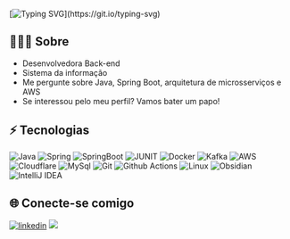 [![Typing SVG](https://readme-typing-svg.demolab.com?font=Fira+Code&weight=500&size=30&pause=994&color=F7F7F7&width=500&height=43&lines=Ol%C3%A1%2C+eu+sou+a+Ana+Beatriz!)](https://git.io/typing-svg)

## 👩🏻‍💻 Sobre
- Desenvolvedora Back-end
- Sistema da informação
- Me pergunte sobre Java, Spring Boot, arquitetura de microsserviços e AWS 
- Se interessou pelo meu perfil? Vamos bater um papo!

## ⚡ Tecnologias
![Java](https://img.shields.io/badge/Java-111?style=for-the-badge&logo=OpenJDK&logoColor=white)
![Spring](https://img.shields.io/badge/Spring-111?style=for-the-badge&logo=spring&logoColor=white)
![SpringBoot](https://img.shields.io/badge/Spring%20Boot-111?style=for-the-badge&logo=springboot&logoColor=white)
![JUNIT](https://img.shields.io/badge/Junit5-111?style=for-the-badge&logo=junit5&logoColor=white)
![Docker](https://img.shields.io/badge/Docker-111?style=for-the-badge&logo=docker&logoColor=white)
![Kafka](https://img.shields.io/badge/kafka-111?style=for-the-badge&logo=apache-kafka&logoColor=white)
![AWS](https://img.shields.io/badge/AWS-111?style=for-the-badge&logo=amazon-web-services&logoColor=white)
![Cloudflare](https://img.shields.io/badge/Cloudflare-111?style=for-the-badge&logo=Cloudflare&logoColor=white)
![MySql](https://img.shields.io/badge/MYSQL-111?style=for-the-badge&logo=mysql&logoColor=white)
![Git](https://img.shields.io/badge/Git-111?style=for-the-badge&logo=git&logoColor=white)
![Github Actions](https://img.shields.io/badge/GitHub%20Actions-111?style=for-the-badge&logo=github-actions&logoColor=white)
![Linux](https://img.shields.io/badge/Linux-111?style=for-the-badge&logo=linux&logoColor=white)
![Obsidian](https://img.shields.io/badge/obsidian-111?style=for-the-badge&logo=obsidian&logoColor=white)
![IntelliJ IDEA](https://img.shields.io/badge/IntelliJ%20IDEA-111?style=for-the-badge&logo=intellij-idea&logoColor=white)

## 🌐 Conecte-se comigo
[![linkedin](https://img.shields.io/badge/linkedin-111?style=for-the-badge&logo=linkedin&logoColor=white)](www.linkedin.com/in/abeatrizdev/)
<a href="mailto:abeatriz.dev@gmail.com"><img src="https://img.shields.io/badge/Email-111?style=for-the-badge&logo=gmail&logoColor=white" /></a>
